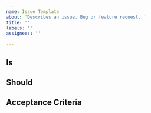 ```yaml
---
name: Issue Template
about: 'Describes an issue. Bug or feature request. '
title: ''
labels: ''
assignees: ''

---
```


## Is

## Should

## Acceptance Criteria
